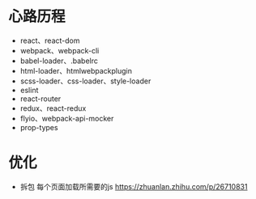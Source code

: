 # 心路历程
- react、react-dom
- webpack、webpack-cli
- babel-loader、.babelrc
- html-loader、htmlwebpackplugin
- scss-loader、css-loader、style-loader
- eslint
- react-router
- redux、react-redux
- flyio、webpack-api-mocker
- prop-types

# 优化

- 拆包
  每个页面加载所需要的js
  https://zhuanlan.zhihu.com/p/26710831
